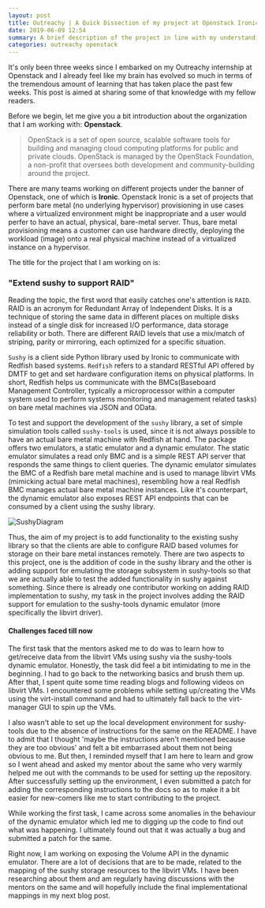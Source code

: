 ```yaml
---
layout: post
title: Outreachy | A Quick Dissection of my project at Openstack Ironic
date: 2019-06-09 12:54
summary: A brief description of the project in line with my understanding
categories: outreachy openstack
---
```


It's only been three weeks since I embarked on my Outreachy internship at Openstack and I already feel like my brain has evolved so much in terms of the tremendous amount of learning that has taken place the past few weeks. This post is aimed at sharing some of that knowledge with my fellow readers.

Before we begin, let me give you a bit introduction about the organization that I am working with: __Openstack__.

> OpenStack is a set of open source, scalable software tools for building and managing cloud computing platforms for public and private clouds. OpenStack is managed by the OpenStack Foundation, a non-profit that oversees both development and community-building around the project.

There are many teams working on different projects under the banner of Openstack, one of which is __Ironic__. Openstack Ironic is a set of projects that perform bare metal (no underlying hypervisor) provisioning in use cases where a virtualized environment might be inappropriate and a user would perfer to have an actual, physical, bare-metal server. Thus, bare metal provisioning means a customer can use hardware directly, deploying the workload (image) onto a real physical machine instead of a virtualized instance on a hypervisor.

The title for the project that I am working on is:

### "Extend sushy to support RAID"

Reading the topic, the first word that easily catches one's attention is `RAID`. RAID is an acronym for Redundant Array of Independent Disks. It is a technique of storing the same data in different places on multiple disks instead of a  single disk for increased I/O performance, data storage reliability or both. There are different RAID levels that use a mix/match of striping, parity or mirroring, each optimized for a specific situation. 

`Sushy` is a client side Python library used by Ironic to communicate with Redfish based systems. `Redfish` refers to a standard RESTful API offered by DMTF to get and set hardware configuration items on physical platforms. In short, Redfish helps us communicate with the BMCs(Baseboard Management Controller, typically a microprocessor within a computer system used to perform systems monitoring and management related tasks) on bare metal machines via JSON and OData.

To test and support the development of the `sushy` library, a set of simple simulation tools called `sushy-tools` is used, since it is not always possible to have an actual bare metal machine with Redfish at hand. The package offers two emulators, a static emulator and a dynamic emulator. The static emulator simulates a read only BMC and is a simple REST API server that responds the same things to client queries. The dynamic emulator simulates the BMC of a Redfish bare metal machine and is used to manage libvirt VMs (mimicking actual bare metal machines), resembling how a real Redfish BMC manages actual bare metal machine instances. Like it's counterpart, the dynamic emulator also exposes REST API endpoints that can be consumed by a client using the sushy library.


![SushyDiagram](https://user-images.githubusercontent.com/20443665/59162360-42057380-8b0d-11e9-8634-d0bf9b5b2106.png)


Thus, the aim of my project is to add functionality to the existing sushy library so that the clients are able to configure RAID based volumes for storage on their bare metal instances remotely. There are two aspects to this project, one is the addition of code in the sushy library and the other is adding support for emulating the storage subsystem in sushy-tools so that we are actually able to test the added functionality in sushy against something. Since there is already one contributor working on adding RAID implementation to sushy, my task in the project involves adding the RAID support for emulation to the sushy-tools dynamic emulator (more specifically the libvirt driver). 

#### Challenges faced till now

The first task that the mentors asked me to do was to learn how to get/receive data from the libvirt VMs using sushy via the sushy-tools dynamic emulator. Honestly, the task did feel a bit intimidating to me in the beginning. I had to go back to the networking basics and brush them up. After that, I spent quite some time reading blogs and following videos on libvirt VMs. I encountered some problems while setting up/creating the VMs using the virt-install command and had to ultimately fall back to the virt-manager GUI to spin up the VMs.

I also wasn't able to set up the local development environment for sushy-tools due to the absence of instructions for the same on the README. I have to admit that I thought 'maybe the instructions aren't mentioned because they are too obvious' and felt a bit embarrased about them not being obvious to me. But then, I reminded myself that I am here to learn and grow so I went ahead and asked my mentor about the same who very warmly helped me out with the commands to be used for setting up the repository. After successfully setting up the environment, I even submitted a patch for adding the corresponding instructions to the docs so as to make it a bit easier for new-comers like me to start contributing to the project.

While working the first task, I came across some anomalies in the behaviour of the dynamic emulator which led me to digging up the code to find out what was happening. I ultimately found out that it was actually a bug and submitted a patch for the same. 

Right now, I am working on exposing the Volume API in the dynamic emulator. There are a lot of decisions that are to be made, related to the mapping of the sushy storage resources to the libvirt VMs. I have been researching about them and am regularly having discussions with the mentors on the same and will hopefully include the final implementational mappings in my next blog post.
